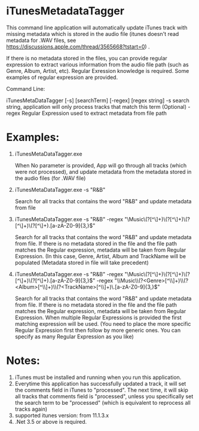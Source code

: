 iTunesMetadataTagger
====================

This command line application will automatically update iTunes track with missing metadata which is stored in the 
audio file (itunes doesn't read metadata for .WAV files, see https://discussions.apple.com/thread/3565668?tstart=0) . 

If there is no metadata stored in the files, you can provide regular expression to extract various 
information from the audio file path (such as Genre, Album, Artist, etc). Regular Exression knowledge 
is required. Some examples of regular expression are provided. 

Command Line:

iTunesMetaDataTagger [-s] [searchTerm] [-regex] [regex string]
	-s				search string, application will only process tracks that match this term (Optional)
	-regex				Regular Expression used to extract metadata from file path 


Examples:
========
	
1. iTunesMetaDataTagger.exe		
   	
	When No parameter is provided, App will go through all tracks (which were not processed), 
	and update metadata from the metadata stored in the audio files (for .WAV file)

2. iTunesMetaDataTagger.exe -s "R&B"	
	
	Search for all tracks that contains the word "R&B" and update metadata from file

3. iTunesMetaDataTagger.exe -s "R&B" -regex "\\Music\\(?<Genre>[^\\]+)\\(?<Performer>[^\\]+)\\(?<Album>[^\\]+)\\(?<TrackName>[^\\]+)\.[a-zA-Z0-9]{3,}$"
	
	Search for all tracks that contains the word "R&B" and update metadata from file. 
	If there is no metadata stored in the file and the file path matches the Regular expression,
	metadata will be taken from Regular Expression. (In this case, Genre, Artist, Album and TrackName 
	will be populated (Metadata stored in file will take precedent) 

4. iTunesMetaDataTagger.exe -s "R&B" -regex "\\Music\\(?<Genre>[^\\]+)\\(?<Performer>[^\\]+)\\(?<Album>[^\\]+)\\(?<TrackName>[^\\]+)\.[a-zA-Z0-9]{3,}$" -regex "\\Music\\(?<Genre>[^\\]+)\\(?<Album>[^\\]+)\\(?<TrackName>[^\\]+)\.[a-zA-Z0-9]{3,}$"
						
	Search for all tracks that contains the word "R&B" and update metadata from file. 
	If there is no metadata stored in the file and the file path matches the Regular expression,
	metadata will be taken from Regular Expression. When multiple Regular Expressions is provided
	the first matching expression will be used. (You need to place the more specific Regular Expression first
	then follow by more generic ones. You can specify as many Regular Expression as you like)

Notes:
========

1. iTunes must be installed and running when you run this application.
2. Everytime this application has successfully updated a track, it will set the comments field in iTunes to "processed". The next time, it will skip all tracks that comments field is "processed", unless you specifically set the search term to be "processed" (which is equivalent to reprocess all tracks again)
3. supported itunes version: from 11.1.3.x
4. .Net 3.5 or above is required. 
